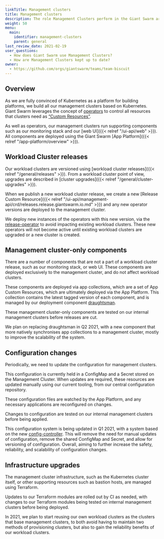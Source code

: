 ```yaml
---
linkTitle: Management clusters
title: Management clusters
description: The role Management Clusters perform in the Giant Swarm architecture and how they are updated.
weight: 50
menu:
  main:
    identifier: management-clusters
    parent: general
last_review_date: 2021-02-19
user_questions:
  - How does Giant Swarm use Management Clusters?
  - How are Management Clusters kept up to date?
owner:
  - https://github.com/orgs/giantswarm/teams/team-biscuit
---
```


## Overview

As we are fully convinced of Kubernetes as a platform for building platforms, we build all our management clusters based on Kubernetes. Giant Swarm leverages the concept of [operators](https://kubernetes.io/docs/concepts/extend-kubernetes/operator/) to control all resources that clusters need as [“Custom Resources”](https://kubernetes.io/docs/concepts/extend-kubernetes/api-extension/custom-resources/).

As well as operators, our management clusters run supporting components such as our monitoring stack and our [web UI]({{< relref "/ui-api/web" >}}). All components are deployed using the Giant Swarm [App Platform]({{< relref "/app-platform/overview" >}}).

## Workload Cluster releases

Our workload clusters are versioned using [workload cluster releases]({{< relref "/general/releases" >}}). From a workload cluster point of view, upgrades are described in [cluster upgrades]({{< relref "/general/cluster-upgrades" >}}).

When we publish a new workload cluster release, we create a new [Release Custom Resource]({{< relref "/ui-api/management-api/crd/releases.release.giantswarm.io.md" >}}) and any new operator versions are deployed to the management cluster.

We deploy new instances of the operators with this new version, via the [release-operator](https://github.com/giantswarm/release-operator/) to avoid impacting existing workload clusters. These new operators will not become active until existing workload clusters are upgraded or a new cluster is created.

## Management cluster-only components

There are a number of components that are not a part of a workload cluster release, such as our monitoring stack, or web UI. These components are deployed exclusively to the management cluster, and do not affect workload clusters.

These components are deployed via app collections, which are a set of App Custom Resources, which are ultimately deployed via the App Platform. This collection contains the latest tagged version of each component, and is managed by our deployment component [draughtsman](https://github.com/giantswarm/draughtsman/).

These management cluster-only components are tested on our internal management clusters before releases are cut.

We plan on replacing draughtsman in Q2 2021, with a new component that more natively synchronises app collections to a management cluster, mostly to improve the scalability of the system.

## Configuration changes

Periodically, we need to update the configuration for management clusters.

This configuration is currently held in a ConfigMap and a Secret stored on the Management Cluster. When updates are required, these resources are updated manually using our current tooling, from our central configuration repository.

These configuration files are watched by the App Platform, and any necessary applications are reconfigured on changes.

Changes to configuration are tested on our internal management clusters before being applied.

This configuration system is being updated in Q1 2021, with a system based on the new [config-controller](https://github.com/giantswarm/config-controller/). This will remove the need for manual updates of configuration, remove the shared ConfigMap and Secret, and allow for versioning of configuration. Overall, aiming to further increase the safety, reliability, and scalability of configuration changes.

## Infrastructure upgrades

The management cluster infrastructure, such as the Kubernetes cluster itself, or other supporting resources such as bastion hosts, are managed using Terraform.

Updates to our Terraform modules are rolled out by CI as needed, with changes to our Terraform modules being tested on internal management clusters before being deployed.

In 2021, we plan to start reusing our own workload clusters as the clusters that base management clusters, to both avoid having to maintain two methods of provisioning clusters, but also to gain the reliability benefits of our workload clusters.
